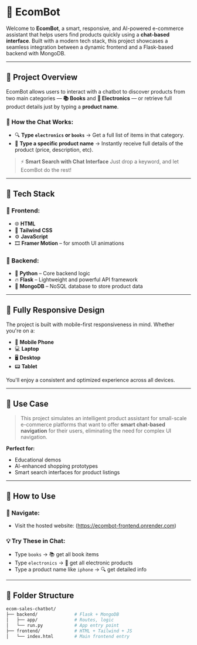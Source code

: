 # 🤖 EcomBot

Welcome to **EcomBot**, a smart, responsive, and AI-powered e-commerce assistant that helps users find products quickly using a **chat-based interface**. Built with a modern tech stack, this project showcases a seamless integration between a dynamic frontend and a Flask-based backend with MongoDB.

---

## 🧠 Project Overview

EcomBot allows users to interact with a chatbot to discover products from two main categories — **📚 Books** and **📱 Electronics** — or retrieve full product details just by typing a **product name**.

### 💬 How the Chat Works:
- 🔍 **Type `electronics` or `books`** → Get a full list of items in that category.
- 🧾 **Type a specific product name** → Instantly receive full details of the product (price, description, etc).

> ⚡ **Smart Search with Chat Interface**
> Just drop a keyword, and let EcomBot do the rest!

---

## 🧰 Tech Stack

### 🎨 Frontend:
- 🌐 **HTML**
- 🎨 **Tailwind CSS**
- ⚙️ **JavaScript**
- 🎞 **Framer Motion** – for smooth UI animations

### 🧪 Backend:
- 🐍 **Python** – Core backend logic
- 🔥 **Flask** – Lightweight and powerful API framework
- 🍃 **MongoDB** – NoSQL database to store product data

---

## 📱 Fully Responsive Design

The project is built with mobile-first responsiveness in mind. Whether you're on a:
- 📱 **Mobile Phone**
- 💻 **Laptop**
- 🖥️ **Desktop**
- 📟 **Tablet**

You'll enjoy a consistent and optimized experience across all devices.

---

## 🧠 Use Case

> This project simulates an intelligent product assistant for small-scale e-commerce platforms that want to offer **smart chat-based navigation** for their users, eliminating the need for complex UI navigation.

**Perfect for:**
- Educational demos
- AI-enhanced shopping prototypes
- Smart search interfaces for product listings

---

## 🚀 How to Use

### 🧭 Navigate:
- Visit the hosted website: (https://ecombot-frontend.onrender.com)

### 💡 Try These in Chat:
- Type `books` → 📚 get all book items  
- Type `electronics` → 📱 get all electronic products  
- Type a product name like `iphone` → 🔍 get detailed info  

---

## 📂 Folder Structure

```bash
ecom-sales-chatbot/
├── backend/              # Flask + MongoDB
│   ├── app/              # Routes, logic
│   └── run.py            # App entry point
├── frontend/             # HTML + Tailwind + JS
│   └── index.html        # Main frontend entry
